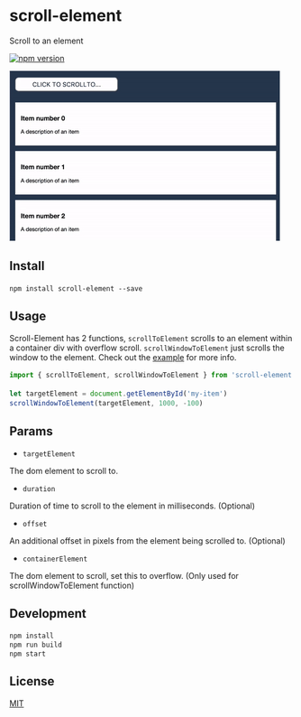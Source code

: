 # scroll-element

Scroll to an element

[![npm version](https://badge.fury.io/js/scroll-element.svg)](https://badge.fury.io/js/scroll-element)

![](https://raw.githubusercontent.com/StevenIseki/scroll-element/master/example/screenshot.gif)

## Install

`npm install scroll-element --save`

## Usage

Scroll-Element has 2 functions, `scrollToElement` scrolls to an element within a container div with overflow scroll. `scrollWindowToElement` just scrolls the window to the element. Check out the [example](https://github.com/StevenIseki/scroll-element/blob/master/example) for more info.

```js
import { scrollToElement, scrollWindowToElement } from 'scroll-element'

let targetElement = document.getElementById('my-item')
scrollWindowToElement(targetElement, 1000, -100)
```

## Params

- `targetElement`

The dom element to scroll to.

- `duration`

Duration of time to scroll to the element in milliseconds. (Optional)

- `offset`

An additional offset in pixels from the element being scrolled to. (Optional)

- `containerElement`

The dom element to scroll, set this to overflow. (Only used for scrollWindowToElement function)

## Development
    npm install
    npm run build
    npm start

## License

[MIT](http://isekivacenz.mit-license.org/)
